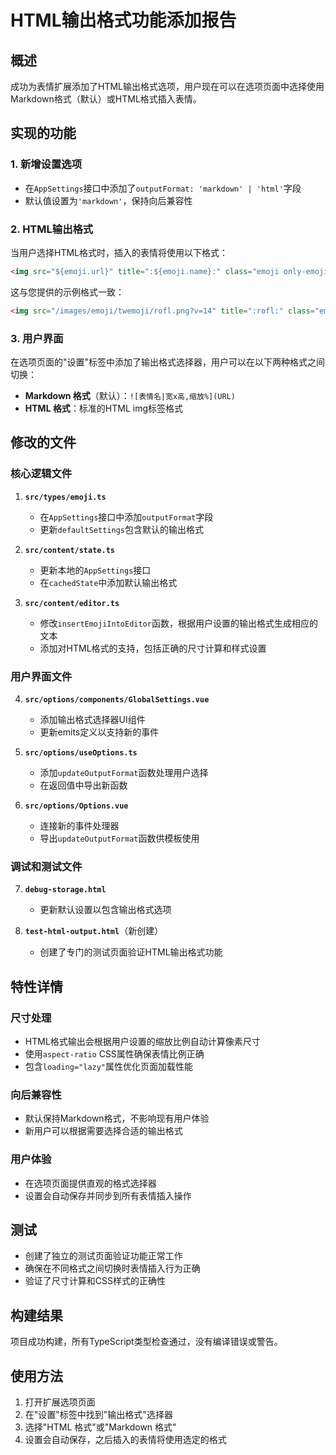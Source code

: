 # HTML输出格式功能添加报告

## 概述
成功为表情扩展添加了HTML输出格式选项，用户现在可以在选项页面中选择使用Markdown格式（默认）或HTML格式插入表情。

## 实现的功能

### 1. 新增设置选项
- 在`AppSettings`接口中添加了`outputFormat: 'markdown' | 'html'`字段
- 默认值设置为`'markdown'`，保持向后兼容性

### 2. HTML输出格式
当用户选择HTML格式时，插入的表情将使用以下格式：
```html
<img src="${emoji.url}" title=":${emoji.name}:" class="emoji only-emoji" alt=":${emoji.name}:" loading="lazy" width="${pixelWidth}" height="${pixelHeight}" style="aspect-ratio: ${pixelWidth} / ${pixelHeight};">
```

这与您提供的示例格式一致：
```html
<img src="/images/emoji/twemoji/rofl.png?v=14" title=":rofl:" class="emoji only-emoji" alt=":rofl:" loading="lazy" width="20" height="20" style="aspect-ratio: 20 / 20;">
```

### 3. 用户界面
在选项页面的"设置"标签中添加了输出格式选择器，用户可以在以下两种格式之间切换：
- **Markdown 格式**（默认）：`![表情名|宽x高,缩放%](URL)`
- **HTML 格式**：标准的HTML img标签格式

## 修改的文件

### 核心逻辑文件
1. **`src/types/emoji.ts`**
   - 在`AppSettings`接口中添加`outputFormat`字段
   - 更新`defaultSettings`包含默认的输出格式

2. **`src/content/state.ts`**
   - 更新本地的`AppSettings`接口
   - 在`cachedState`中添加默认输出格式

3. **`src/content/editor.ts`**
   - 修改`insertEmojiIntoEditor`函数，根据用户设置的输出格式生成相应的文本
   - 添加对HTML格式的支持，包括正确的尺寸计算和样式设置

### 用户界面文件
4. **`src/options/components/GlobalSettings.vue`**
   - 添加输出格式选择器UI组件
   - 更新emits定义以支持新的事件

5. **`src/options/useOptions.ts`**
   - 添加`updateOutputFormat`函数处理用户选择
   - 在返回值中导出新函数

6. **`src/options/Options.vue`**
   - 连接新的事件处理器
   - 导出`updateOutputFormat`函数供模板使用

### 调试和测试文件
7. **`debug-storage.html`**
   - 更新默认设置以包含输出格式选项

8. **`test-html-output.html`**（新创建）
   - 创建了专门的测试页面验证HTML输出格式功能

## 特性详情

### 尺寸处理
- HTML格式输出会根据用户设置的缩放比例自动计算像素尺寸
- 使用`aspect-ratio` CSS属性确保表情比例正确
- 包含`loading="lazy"`属性优化页面加载性能

### 向后兼容性
- 默认保持Markdown格式，不影响现有用户体验
- 新用户可以根据需要选择合适的输出格式

### 用户体验
- 在选项页面提供直观的格式选择器
- 设置会自动保存并同步到所有表情插入操作

## 测试
- 创建了独立的测试页面验证功能正常工作
- 确保在不同格式之间切换时表情插入行为正确
- 验证了尺寸计算和CSS样式的正确性

## 构建结果
项目成功构建，所有TypeScript类型检查通过，没有编译错误或警告。

## 使用方法
1. 打开扩展选项页面
2. 在"设置"标签中找到"输出格式"选择器
3. 选择"HTML 格式"或"Markdown 格式"
4. 设置会自动保存，之后插入的表情将使用选定的格式
